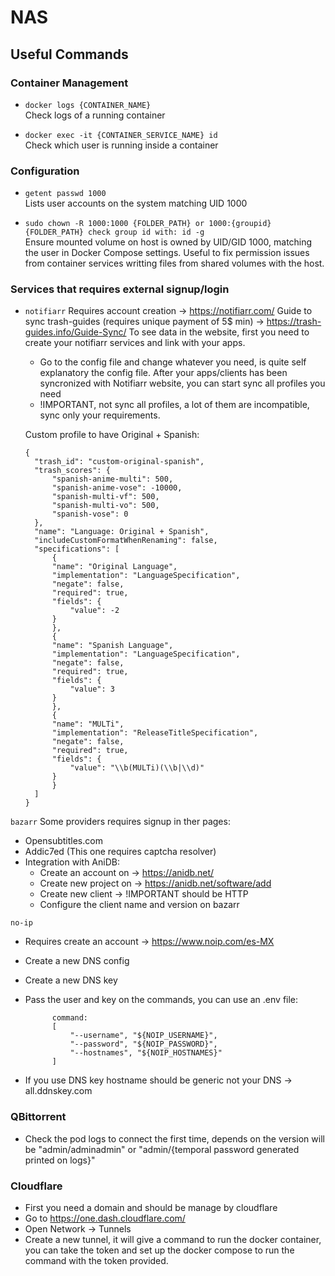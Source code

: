# NAS

## Useful Commands

### Container Management
- `docker logs {CONTAINER_NAME}`  
  Check logs of a running container

- `docker exec -it {CONTAINER_SERVICE_NAME} id`  
  Check which user is running inside a container

### Configuration
- `getent passwd 1000`  
  Lists user accounts on the system matching UID 1000
  
- `sudo chown -R 1000:1000 {FOLDER_PATH} or 1000:{groupid} {FOLDER_PATH} check group id with: id -g`  
  Ensure mounted volume on host is owned by UID/GID 1000, matching the user in Docker Compose settings. Useful to fix permission issues from container services writting files from shared volumes with the host.

### Services that requires external signup/login
- `notifiarr`
  Requires account creation -> https://notifiarr.com/
  Guide to sync trash-guides (requires unique payment of 5$ min) -> https://trash-guides.info/Guide-Sync/
  To see data in the website, first you need to create your notifiarr services and link with your apps.
    - Go to the config file and change whatever you need, is quite self explanatory the config file.
  After your apps/clients has been syncronized with Notifiarr website, you can start sync all profiles you need
    - !IMPORTANT, not sync all profiles, a lot of them are incompatible, sync only your requirements.

  Custom profile to have Original + Spanish:
  ```
  {
    "trash_id": "custom-original-spanish",
    "trash_scores": {
        "spanish-anime-multi": 500,
        "spanish-anime-vose": -10000,
        "spanish-multi-vf": 500,
        "spanish-multi-vo": 500,
        "spanish-vose": 0
    },
    "name": "Language: Original + Spanish",
    "includeCustomFormatWhenRenaming": false,
    "specifications": [
        {
        "name": "Original Language",
        "implementation": "LanguageSpecification",
        "negate": false,
        "required": true,
        "fields": {
            "value": -2
        }
        },
        {
        "name": "Spanish Language",
        "implementation": "LanguageSpecification",
        "negate": false,
        "required": true,
        "fields": {
            "value": 3
        }
        },
        {
        "name": "MULTi",
        "implementation": "ReleaseTitleSpecification",
        "negate": false,
        "required": true,
        "fields": {
            "value": "\\b(MULTi)(\\b|\\d)"
        }
        }
    ]
  }

`bazarr` Some providers requires signup in ther pages:

- Opensubtitles.com
- Addic7ed (This one requires captcha resolver)
- Integration with AniDB:
    - Create an account on -> https://anidb.net/
    - Create new project on -> https://anidb.net/software/add
    - Create new client -> !IMPORTANT should be HTTP
    - Configure the client name and version on bazarr

`no-ip` 

- Requires create an account -> https://www.noip.com/es-MX
- Create a new DNS config
- Create a new DNS key
- Pass the user and key on the commands, you can use an .env file:

            command:
            [
                "--username", "${NOIP_USERNAME}",
                "--password", "${NOIP_PASSWORD}",
                "--hostnames", "${NOIP_HOSTNAMES}"
            ]
    
- If you use DNS key hostname should be generic not your DNS -> all.ddnskey.com

### QBittorrent
 - Check the pod logs to connect the first time, depends on the version will be "admin/adminadmin" or "admin/{temporal password generated printed on logs}"

### Cloudflare
- First you need a domain and should be manage by cloudflare
- Go to https://one.dash.cloudflare.com/
- Open Network -> Tunnels
- Create a new tunnel, it will give a command to run the docker container, you can take the token and set up the docker compose to run the command with the token provided.